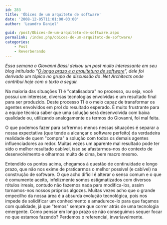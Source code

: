 ```yaml
---
id: 283
title: 'Óbices de um arquiteto de software'
date: '2008-12-05T11:01:00-03:00'
author: 'Leandro Daniel'

guid: /post/Obices-de-um-arquiteto-de-software.aspx
permalink: /index.php/obices-de-um-arquiteto-de-software/
categories:
    - Post
    - Reverberando
---
```


*Essa semana o Giovanni Bassi deixou um post muito interessante em seu blog intitulado "*[*O longo prazo e a arquitetura de software*](http://unplugged.giggio.net/unplugged/post/O-longo-prazo-e-a-arquitetura-de-software)*", dele foi derivado um tópico no grupo de discussão do .Net Architects onde contribui hoje com o texto a seguir.*

Na maioria das situações TI é "catalisadora" no processo, ou seja, você possui um interesse, diversas tecnologias envolvidas e um resultado final para ser produzido. Deste processo TI é o meio capaz de transformar os agentes envolvidos em prol do resultado esperado. É muito frustrante para a equipe técnica saber que uma solução será desenvolvida com baixa qualidade ou, utilizando analogamente os termos do Giovanni, foi mal feita.

O que podemos fazer para sofrermos menos nessas situações é separar a nossa expectativa (que tende a alcançar o software perfeito) da verdadeira realidade de quem "compra" a solução com todos os demais agentes influenciadores ao redor. Muitas vezes um aparente mal resultado pode ter sido o melhor resultado cabível, isso se afastarmos-nos do contexto de desenvolvimento e olharmos muito de cima, bem macro mesmo.

Entendido os pontos acima, chegamos à questão de continuidade e longo prazo, que não nos exime de praticarmos o melhor possível (e cabível) na construção de software. O que acho difícil é alterar o senso comum e o que é comumente aceito, infelizmente somos estigmatizados com diversos rótulos irreais, contudo não fazemos nada para modifica-los, assim tornamos-nos nossos próprios algozes. Muitas vezes acho que o grande empecilho da nossa área é a absurda evolução tecnológica, pois nos impede de solidificar um conhecimento e amadurece-lo para que façamos com qualidade, já que "temos" sempre que correr atrás de uma tecnologia emergente. Como pensar em longo prazo se não conseguimos sequer focar no que estamos fazendo? Perdemos o referencial, invariavelmente.